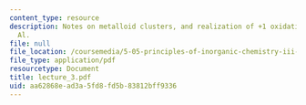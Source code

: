```yaml
---
content_type: resource
description: Notes on metalloid clusters, and realization of +1 oxidation state for
  Al.
file: null
file_location: /coursemedia/5-05-principles-of-inorganic-chemistry-iii-spring-2005/aa62868ead3a5fd8fd5b83812bff9336_lecture_3.pdf
file_type: application/pdf
resourcetype: Document
title: lecture_3.pdf
uid: aa62868e-ad3a-5fd8-fd5b-83812bff9336
---
```

